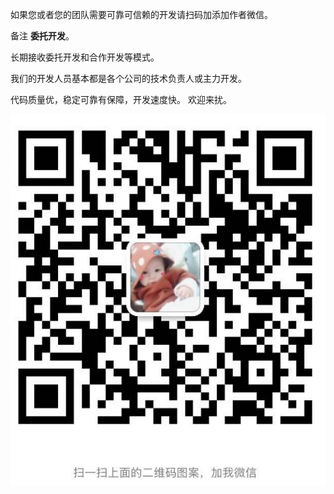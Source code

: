如果您或者您的团队需要可靠可信赖的开发请扫码加添加作者微信。

备注  **委托开发**。

长期接收委托开发和合作开发等模式。

我们的开发人员基本都是各个公司的技术负责人或主力开发。

代码质量优，稳定可靠有保障，开发速度快。 欢迎来扰。

![](./wechat.png)